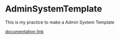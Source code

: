 # AdminSystemTemplate
This is my practice to make a Admin System Template

[documentation link](https://oqwn.github.io/AdminSystemTemplate/)

